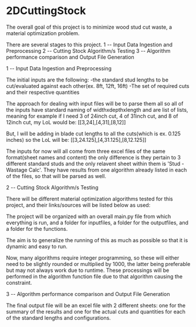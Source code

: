 # 2DCuttingStock
The overall goal of this project is to minimize wood stud cut waste, a material optimization problem.


There are several stages to this project.
1 -- Input Data Ingestion and Preprocessing
2 -- Cutting Stock Algorithm/s Testing
3 -- Algorithm performance comparison and Output File Generation

1 -- Input Data Ingestion and Preprocessing

The initial inputs are the following:
-the standard stud lengths to be cut/evaluated against each other(ex. 8ft, 12ft, 16ft)
-The set of required cuts and their respective quantities

The approach for dealing with input files will be to parse them all so all of the inputs have standard naming of widthxdepthxlength and are list of lists, meaning for example
if I need 3 of 24inch cut, 4 of 31inch cut, and 8 of 12inch cut, my LoL would be:
[[3,24],[4,31],[8,12]]

But, I will be adding in blade cut lengths to all the cuts(which is ex. 0.125 inches) so the LoL will be:
[[3,24.125],[4,31.125],[8,12.125]]

The inputs for now will all come from three excel files of the same format(sheet names and content) the only difference is they pertain to 3 different standard studs and the only relavent sheet within them is 'Stud - Wastage Calc'. They have results from one algorithm already listed in each of the files, so that will be parsed as well.

2 -- Cutting Stock Algorithm/s Testing


There will be different material optimization algorithms tested for this project, and their links/sources will be listed below as used:

The project will be organized with an overall main.py file from which everything is run, and a folder for inputfiles, a folder for the outputfiles, and a folder for the functions.

The aim is to generalize the running of this as much as possible so that it is dynamic and easy to run. 

Now, many algorithms require integer programming, so these will either need to be slightly rounded or multiplied by 1000, the latter being preferable but may not always work due to runtime. These processings will be performed in the algorithm function file due to that algorithm causing the constraint. 






3 -- Algorithm performance comparison and Output File Generation

The final output file will be an excel file with 2 different sheets: one for the summary of the results and one for the actual cuts and quantities for each of the standard lengths and configurations.


